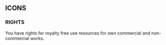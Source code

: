 ## ICONS

### RIGHTS
You have rights for royalty free use resources for own commercial and non- commercial works.
